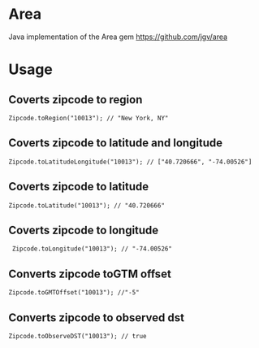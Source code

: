 Area
====

Java implementation of the Area gem
https://github.com/jgv/area

Usage
=====

Coverts zipcode to region
-----------------------------
` Zipcode.toRegion("10013"); // "New York, NY" `

Coverts zipcode to latitude and longitude
-------------------------------------------
` Zipcode.toLatitudeLongitude("10013"); // ["40.720666", "-74.00526"] `
  
Coverts zipcode to latitude
-------------------------------
` Zipcode.toLatitude("10013"); // "40.720666" `
  
Coverts zipcode to longitude
-------------------------------
` Zipcode.toLongitude("10013"); // "-74.00526"`

Converts zipcode toGTM offset
---------------------------------
`Zipcode.toGMTOffset("10013"); //"-5"`

Converts zipcode to observed dst
-----------------------------------
` Zipcode.toObserveDST("10013"); // true `
